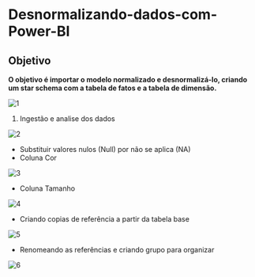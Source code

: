 # Desnormalizando-dados-com-Power-BI

## Objetivo

**O objetivo é importar o modelo normalizado e desnormalizá-lo, criando um star schema com a tabela de fatos e a tabela de dimensão.**

![1](https://github.com/JulioMancini/Desnormalizando-dados-com-Power-BI/assets/145502330/d06760d8-ee02-454a-9556-0cfa04426ab3)

1. Ingestão e analise dos dados

![2](https://github.com/JulioMancini/Desnormalizando-dados-com-Power-BI/assets/145502330/672a24ba-03d3-4fb3-b71e-4a83fbc361e6)

* Substituir valores nulos (Null) por não se aplica (NA)
* Coluna Cor

![3](https://github.com/JulioMancini/Desnormalizando-dados-com-Power-BI/assets/145502330/9bcd02b6-4ab1-407a-bbb4-ac2109dd820d)

* Coluna Tamanho

![4](https://github.com/JulioMancini/Desnormalizando-dados-com-Power-BI/assets/145502330/f1d00eda-3095-4661-9dba-ab5d1f410a86)

* Criando copias de referência a partir da tabela base

![5](https://github.com/JulioMancini/Desnormalizando-dados-com-Power-BI/assets/145502330/353d2d80-258b-4cb2-a7cc-eb49c5dda39b)

* Renomeando as referências e criando grupo para organizar

![6](https://github.com/JulioMancini/Desnormalizando-dados-com-Power-BI/assets/145502330/b97215c5-30b3-4e12-9024-86aca4bbd716)
